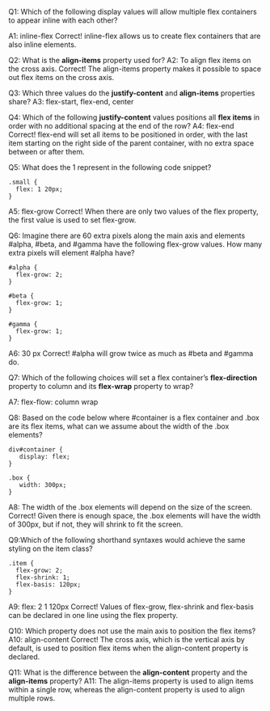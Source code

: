 Q1: Which of the following display values will allow multiple flex containers to appear inline with each other?

A1: inline-flex
Correct! inline-flex allows us to create flex containers that are also inline elements.

Q2: What is the **align-items** property used for?
A2: To align flex items on the cross axis.
Correct! The align-items property makes it possible to space out flex items on the cross axis.

Q3: Which three values do the **justify-content** and **align-items** properties share?
A3: flex-start, flex-end, center

Q4: Which of the following **justify-content** values positions all **flex items** in order with no additional spacing at the end of the row?
A4: flex-end
Correct! flex-end will set all items to be positioned in order, with the last item starting on the right side of the parent container, with no extra space between or after them.

Q5: What does the 1 represent in the following code snippet?

```
.small {
  flex: 1 20px;
}
```

A5: flex-grow
Correct! When there are only two values of the flex property, the first value is used to set flex-grow.

Q6: Imagine there are 60 extra pixels along the main axis and elements #alpha, #beta, and #gamma have the following flex-grow values. How many extra pixels will element #alpha have?

```
#alpha {
  flex-grow: 2;
}

#beta {
  flex-grow: 1;
}

#gamma {
  flex-grow: 1;
}
```

A6: 30 px
Correct! #alpha will grow twice as much as #beta and #gamma do.

Q7: Which of the following choices will set a flex container’s **flex-direction** property to column and its **flex-wrap** property to wrap?

A7: flex-flow: column wrap

Q8: Based on the code below where #container is a flex container and .box are its flex items, what can we assume about the width of the .box elements?

```
div#container {
   display: flex;
}

.box {
   width: 300px;
}
```

A8: The width of the .box elements will depend on the size of the screen.
Correct! Given there is enough space, the .box elements will have the width of 300px, but if not, they will shrink to fit the screen.

Q9:Which of the following shorthand syntaxes would achieve the same styling on the item class?

```
.item {
  flex-grow: 2;
  flex-shrink: 1;
  flex-basis: 120px;
}
```

A9: flex: 2 1 120px
Correct! Values of flex-grow, flex-shrink and flex-basis can be declared in one line using the flex property.

Q10: Which property does not use the main axis to position the flex items?
A10: align-content
Correct! The cross axis, which is the vertical axis by default, is used to position flex items when the align-content property is declared.

Q11: What is the difference between the **align-content** property and the **align-items** property?
A11: The align-items property is used to align items within a single row, whereas the align-content property is used to align multiple rows.
